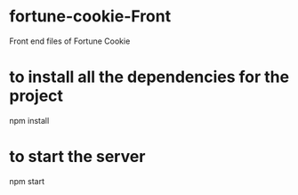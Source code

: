 # fortune-cookie-Front
Front end files of Fortune Cookie

# to install all the dependencies for the project
npm install


# to start the server
npm start
